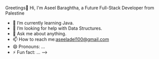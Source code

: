 Greetings👋 
Hi, I'm Aseel Baraghtha, a Future Full-Stack Developer from Palestine
- 🌱 I’m currently learning Java.
- 🤔 I’m looking for help with Data Structures.
- 💬 Ask me about anything.
- 📫 How to reach me:aseeladel100@gmail.com
- 😄 Pronouns: ...
- ⚡ Fun fact: ...
-->
